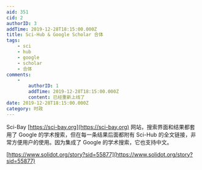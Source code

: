 ```yaml
---
aid: 351
cid: 2
authorID: 3
addTime: 2019-12-28T18:15:00.000Z
title: Sci-Hub & Google Scholar 合体
tags:
    - sci
    - hub
    - google
    - scholar
    - 合体
comments:
    -
        authorID: 1
        addTime: 2019-12-28T18:15:00.000Z
        content: 已经重新上线了
date: 2019-12-28T18:15:00.000Z
category: 时政
---
```


Sci-Bay [https://sci-bay.org](https://sci-bay.org) 网站，搜索界面和结果都套用了 Google 的学术搜索，但在每一条结果后面都附有 Sci-Hub 的全文链接，非常方便用户的使用。因为集成了 Google 的学术搜索，它也支持中文。

[https://www.solidot.org/story?sid=55877](https://www.solidot.org/story?sid=55877)
